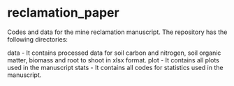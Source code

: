 # reclamation_paper
Codes and data for the mine reclamation manuscript. The repository has the following directories:

data - It contains processed data for soil carbon and nitrogen, soil organic matter, biomass and root to shoot in xlsx format.
plot - It contains all plots used in the manuscript
stats - It contains all codes for statistics used in the manuscript.